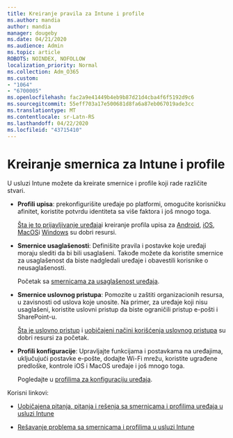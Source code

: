 ```yaml
---
title: Kreiranje pravila za Intune i profile
ms.author: mandia
author: mandia
manager: dougeby
ms.date: 04/21/2020
ms.audience: Admin
ms.topic: article
ROBOTS: NOINDEX, NOFOLLOW
localization_priority: Normal
ms.collection: Adm_O365
ms.custom:
- "1064"
- "6700005"
ms.openlocfilehash: fac2a9e41449b4eb9b87d21d4cba4f6f5192d9c6
ms.sourcegitcommit: 55eff703a17e500681d8fa6a87eb067019ade3cc
ms.translationtype: MT
ms.contentlocale: sr-Latn-RS
ms.lasthandoff: 04/22/2020
ms.locfileid: "43715410"
---
```

# <a name="creating-intune-policy-and-profiles"></a>Kreiranje smernica za Intune i profile

U usluzi Intune možete da kreirate smernice i profile koji rade različite stvari.

- **Profili upisa**: prekonfigurišite uređaje po platformi, omogućite korisničku afinitet, koristite potvrdu identiteta sa više faktora i još mnogo toga.

  [Šta je to prijavljivanje uređaja](https://docs.microsoft.com/intune/device-enrollment)i kreiranje profila upisa za [Android](https://docs.microsoft.com/intune/android-enroll), [iOS](https://docs.microsoft.com/intune/ios-enroll), [MacOS](https://docs.microsoft.com/intune/macos-enroll)i [Windows](https://docs.microsoft.com/intune/windows-enrollment-methods) su dobri resursi.

- **Smernice usaglašenosti**: Definišite pravila i postavke koje uređaji moraju slediti da bi bili usaglašeni. Takođe možete da koristite smernice za usaglašenost da biste nadgledali uređaje i obavestili korisnike o neusaglašenosti.

  Početak sa [smernicama za usaglašenost uređaja](https://docs.microsoft.com/intune/device-compliance-get-started).
- **Smernice uslovnog pristupa**: Pomozite u zaštiti organizacionih resursa, u zavisnosti od uslova koje unosite. Na primer, za uređaje koji nisu usaglašeni, koristite uslovni pristup da biste ograničili pristup e-pošti i SharePoint-u.

  [Šta je uslovno pristup](https://docs.microsoft.com/intune/conditional-access) i [uobičajeni načini korišćenja uslovnog pristupa](https://docs.microsoft.com/intune/conditional-access-intune-common-ways-use) su dobri resursi za početak.

- **Profili konfiguracije**: Upravljajte funkcijama i postavkama na uređajima, uključujući postavke e-pošte, dodajte Wi-Fi mrežu, koristite ugrađene predloške, kontrole iOS i MacOS uređaje i još mnogo toga.

  Pogledajte u [profilima za konfiguraciju uređaja](https://docs.microsoft.com/intune/device-profiles).

Korisni linkovi:

- [Uobičajena pitanja, pitanja i rešenja sa smernicama i profilima uređaja u usluzi Intune](https://docs.microsoft.com/intune/device-profile-troubleshoot)

- [Rešavanje problema sa smernicama i profilima u usluzi Intune](https://docs.microsoft.com/intune/troubleshoot-policies-in-microsoft-intune)
